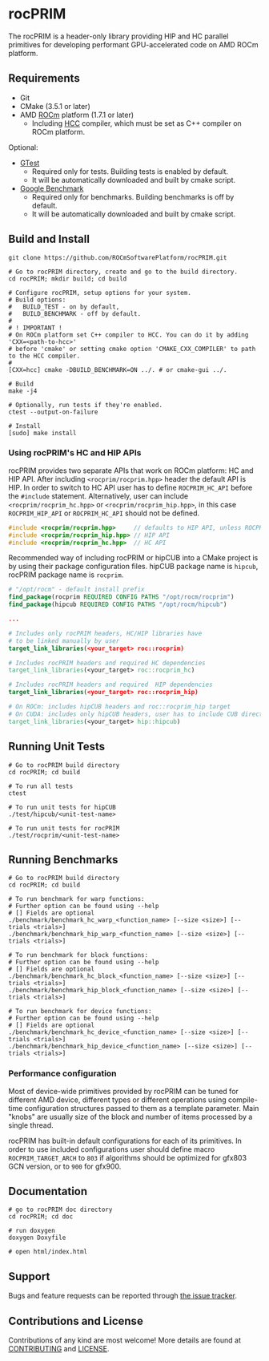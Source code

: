# rocPRIM

The rocPRIM is a header-only library providing HIP and HC parallel primitives for developing
performant GPU-accelerated code on AMD ROCm platform.

## Requirements

* Git
* CMake (3.5.1 or later)
* AMD [ROCm](https://rocm.github.io/install.html) platform (1.7.1 or later)
  * Including [HCC](https://github.com/RadeonOpenCompute/hcc) compiler, which must be
    set as C++ compiler on ROCm platform.

Optional:

* [GTest](https://github.com/google/googletest)
  * Required only for tests. Building tests is enabled by default.
  * It will be automatically downloaded and built by cmake script.
* [Google Benchmark](https://github.com/google/benchmark)
  * Required only for benchmarks. Building benchmarks is off by default.
  * It will be automatically downloaded and built by cmake script.

## Build and Install

```
git clone https://github.com/ROCmSoftwarePlatform/rocPRIM.git

# Go to rocPRIM directory, create and go to the build directory.
cd rocPRIM; mkdir build; cd build

# Configure rocPRIM, setup options for your system.
# Build options:
#   BUILD_TEST - on by default,
#   BUILD_BENCHMARK - off by default.
#
# ! IMPORTANT !
# On ROCm platform set C++ compiler to HCC. You can do it by adding 'CXX=<path-to-hcc>'
# before 'cmake' or setting cmake option 'CMAKE_CXX_COMPILER' to path to the HCC compiler.
#
[CXX=hcc] cmake -DBUILD_BENCHMARK=ON ../. # or cmake-gui ../.

# Build
make -j4

# Optionally, run tests if they're enabled.
ctest --output-on-failure

# Install
[sudo] make install
```

### Using rocPRIM's HC and HIP APIs

rocPRIM provides two separate APIs that work on ROCm platform: HC and HIP API. After including
`<rocprim/rocprim.hpp>` header the default API is HIP. In order to switch to HC API user has to
define `ROCPRIM_HC_API` before the `#include` statement. Alternatively, user can include
`<rocprim/rocprim_hc.hpp>` or `<rocprim/rocprim_hip.hpp>`, in this case `ROCPRIM_HIP_API` or
`ROCPRIM_HC_API` should not be defined.

```cpp
#include <rocprim/rocprim.hpp>     // defaults to HIP API, unless ROCPRIM_HC_API defined before
#include <rocprim/rocprim_hip.hpp> // HIP API
#include <rocprim/rocprim_hc.hpp>  // HC API
```

Recommended way of including rocPRIM or hipCUB into a CMake project is by using their package
configuration files. hipCUB package name is `hipcub`, rocPRIM package name is `rocprim`.

```cmake
# "/opt/rocm" - default install prefix
find_package(rocprim REQUIRED CONFIG PATHS "/opt/rocm/rocprim")
find_package(hipcub REQUIRED CONFIG PATHS "/opt/rocm/hipcub")

...

# Includes only rocPRIM headers, HC/HIP libraries have
# to be linked manually by user
target_link_libraries(<your_target> roc::rocprim)

# Includes rocPRIM headers and required HC dependencies
target_link_libraries(<your_target> roc::rocprim_hc)

# Includes rocPRIM headers and required  HIP dependencies
target_link_libraries(<your_target> roc::rocprim_hip)

# On ROCm: includes hipCUB headers and roc::rocprim_hip target
# On CUDA: includes only hipCUB headers, user has to include CUB directory
target_link_libraries(<your_target> hip::hipcub)
```

## Running Unit Tests

```
# Go to rocPRIM build directory
cd rocPRIM; cd build

# To run all tests
ctest

# To run unit tests for hipCUB
./test/hipcub/<unit-test-name>

# To run unit tests for rocPRIM
./test/rocprim/<unit-test-name>
```

## Running Benchmarks

```
# Go to rocPRIM build directory
cd rocPRIM; cd build

# To run benchmark for warp functions:
# Further option can be found using --help
# [] Fields are optional
./benchmark/benchmark_hc_warp_<function_name> [--size <size>] [--trials <trials>]
./benchmark/benchmark_hip_warp_<function_name> [--size <size>] [--trials <trials>]

# To run benchmark for block functions:
# Further option can be found using --help
# [] Fields are optional
./benchmark/benchmark_hc_block_<function_name> [--size <size>] [--trials <trials>]
./benchmark/benchmark_hip_block_<function_name> [--size <size>] [--trials <trials>]

# To run benchmark for device functions:
# Further option can be found using --help
# [] Fields are optional
./benchmark/benchmark_hc_device_<function_name> [--size <size>] [--trials <trials>]
./benchmark/benchmark_hip_device_<function_name> [--size <size>] [--trials <trials>]
```

### Performance configuration

Most of device-wide primitives provided by rocPRIM can be tuned for different AMD device,
different types or different operations using compile-time configuration structures passed
to them as a template parameter. Main "knobs" are usually size of the block and number of
items processed by a single thread.

rocPRIM has built-in default configurations for each of its primitives. In order to use
included configurations user should define macro `ROCPRIM_TARGET_ARCH` to `803` if algorithms
should be optimized for gfx803 GCN version, or to `900` for gfx900.

## Documentation

```
# go to rocPRIM doc directory
cd rocPRIM; cd doc

# run doxygen
doxygen Doxyfile

# open html/index.html

```

## Support

Bugs and feature requests can be reported through [the issue tracker](https://github.com/ROCmSoftwarePlatform/rocPRIM/issues).

## Contributions and License

Contributions of any kind are most welcome! More details are found at [CONTRIBUTING](./CONTRIBUTING.md)
and [LICENSE](./LICENSE.txt).
